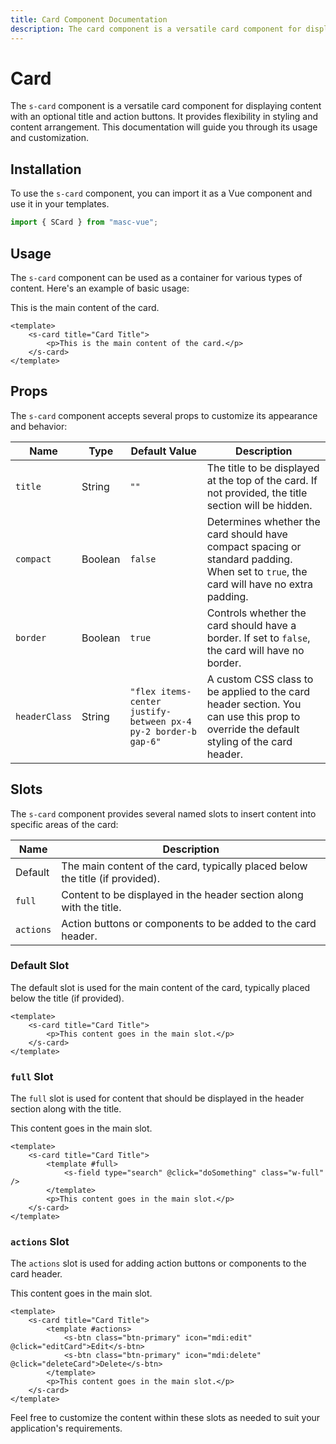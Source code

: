 ```yaml
---
title: Card Component Documentation
description: The card component is a versatile card component for displaying content with an optional title and action buttons. It provides flexibility in styling and content arrangement. This documentation will guide you through its usage and customization.
---
```


# Card

The `s-card` component is a versatile card component for displaying content with an optional title and action buttons. It provides flexibility in styling and content arrangement. This documentation will guide you through its usage and customization.

## Installation

To use the `s-card` component, you can import it as a Vue component and use it in your templates.

```ts
import { SCard } from "masc-vue";
```

## Usage

The `s-card` component can be used as a container for various types of content. Here's an example of basic usage:

<s-comp>
  <s-card title="Card Title">
    <p>This is the main content of the card.</p>
  </s-card> 
</s-comp>
  
```vue
<template>
	<s-card title="Card Title">
		<p>This is the main content of the card.</p>
	</s-card>
</template>
```

## Props

The `s-card` component accepts several props to customize its appearance and behavior:

| Name          | Type    | Default Value                                                  | Description                                                                                                                            |
| ------------- | ------- | -------------------------------------------------------------- | -------------------------------------------------------------------------------------------------------------------------------------- |
| `title`       | String  | `""`                                                           | The title to be displayed at the top of the card. If not provided, the title section will be hidden.                                   |
| `compact`     | Boolean | `false`                                                        | Determines whether the card should have compact spacing or standard padding. When set to `true`, the card will have no extra padding.  |
| `border`      | Boolean | `true`                                                         | Controls whether the card should have a border. If set to `false`, the card will have no border.                                       |
| `headerClass` | String  | `"flex items-center justify-between px-4 py-2 border-b gap-6"` | A custom CSS class to be applied to the card header section. You can use this prop to override the default styling of the card header. |

## Slots

The `s-card` component provides several named slots to insert content into specific areas of the card:

| Name      | Description                                                                   |
| --------- | ----------------------------------------------------------------------------- |
| Default   | The main content of the card, typically placed below the title (if provided). |
| `full`    | Content to be displayed in the header section along with the title.           |
| `actions` | Action buttons or components to be added to the card header.                  |

### Default Slot

The default slot is used for the main content of the card, typically placed below the title (if provided).

```vue
<template>
	<s-card title="Card Title">
		<p>This content goes in the main slot.</p>
	</s-card>
</template>
```

### `full` Slot

The `full` slot is used for content that should be displayed in the header section along with the title.

<s-comp>
  <s-card title="Card Title">
    <template #full>
      <s-field type="search" @click="doSomething" class="w-full" /> 
    </template>
    <p>This content goes in the main slot.</p>
  </s-card>
</s-comp>

```vue
<template>
	<s-card title="Card Title">
		<template #full>
			<s-field type="search" @click="doSomething" class="w-full" />
		</template>
		<p>This content goes in the main slot.</p>
	</s-card>
</template>
```

### `actions` Slot

The `actions` slot is used for adding action buttons or components to the card header.

<s-comp>
	<s-card title="Card Title">
		<template #actions>
			<s-btn class="btn-primary" icon="mdi:edit" @click="editCard">Edit</s-btn>
			<s-btn class="btn-primary" icon="mdi:delete" @click="deleteCard">Delete</s-btn>
		</template>
		<p>This content goes in the main slot.</p>
	</s-card>
</s-comp>

```vue
<template>
	<s-card title="Card Title">
		<template #actions>
			<s-btn class="btn-primary" icon="mdi:edit" @click="editCard">Edit</s-btn>
			<s-btn class="btn-primary" icon="mdi:delete" @click="deleteCard">Delete</s-btn>
		</template>
		<p>This content goes in the main slot.</p>
	</s-card>
</template>
```

Feel free to customize the content within these slots as needed to suit your application's requirements.

